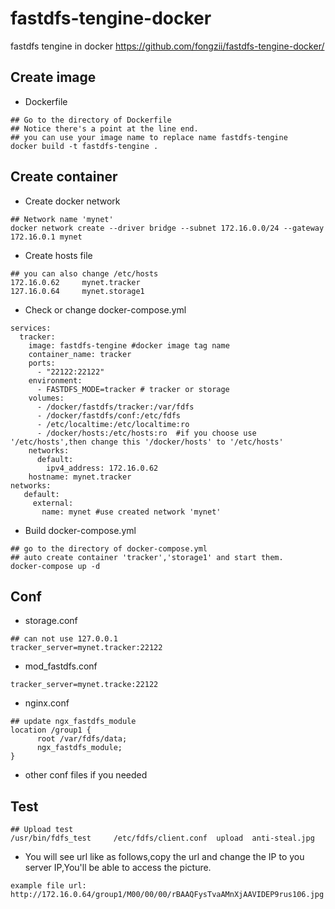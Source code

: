 fastdfs-tengine-docker
=============
fastdfs tengine in docker https://github.com/fongzii/fastdfs-tengine-docker/

Create image
-------------
* Dockerfile
``````
## Go to the directory of Dockerfile 
## Notice there's a point at the line end.
## you can use your image name to replace name fastdfs-tengine
docker build -t fastdfs-tengine .
``````
Create container
-------------
* Create docker network
``````
## Network name 'mynet'
docker network create --driver bridge --subnet 172.16.0.0/24 --gateway 172.16.0.1 mynet
``````

* Create hosts file 
``````
## you can also change /etc/hosts 
172.16.0.62     mynet.tracker
127.16.0.64     mynet.storage1
``````

* Check or change docker-compose.yml 
``````
services:
  tracker:
    image: fastdfs-tengine #docker image tag name
    container_name: tracker
    ports:
      - "22122:22122"
    environment: 
      - FASTDFS_MODE=tracker # tracker or storage
    volumes:
      - /docker/fastdfs/tracker:/var/fdfs  
      - /docker/fastdfs/conf:/etc/fdfs
      - /etc/localtime:/etc/localtime:ro
      - /docker/hosts:/etc/hosts:ro  #if you choose use '/etc/hosts',then change this '/docker/hosts' to '/etc/hosts'
    networks: 
      default:
        ipv4_address: 172.16.0.62
    hostname: mynet.tracker
networks: 
   default: 
     external:
       name: mynet #use created network 'mynet'
``````

* Build docker-compose.yml
``````
## go to the directory of docker-compose.yml
## auto create container 'tracker','storage1' and start them.
docker-compose up -d 
``````

Conf
-------------
* storage.conf
``````
## can not use 127.0.0.1
tracker_server=mynet.tracker:22122
``````
* mod_fastdfs.conf
``````
tracker_server=mynet.tracke:22122
``````
* nginx.conf
``````
## update ngx_fastdfs_module 
location /group1 {
      root /var/fdfs/data;
      ngx_fastdfs_module;
}
``````
* other conf files if you needed

Test
-------------
``````
## Upload test
/usr/bin/fdfs_test     /etc/fdfs/client.conf  upload  anti-steal.jpg
``````
* You will see url like as follows,copy the url and change the IP to you server IP,You'll be able to access the picture.
``````
example file url: http://172.16.0.64/group1/M00/00/00/rBAAQFysTvaAMnXjAAVIDEP9rus106.jpg
``````

